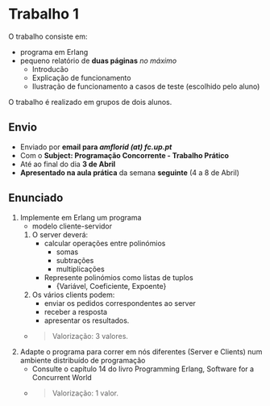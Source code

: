# Trabalho 1

O trabalho consiste em: 
 - programa em Erlang
 - pequeno relatório de **duas páginas** *no máximo*
   - Introducão
   - Explicação de funcionamento
   - Ilustração de funcionamento a casos de teste (escolhido pelo aluno)

O trabalho é realizado em grupos de dois alunos.

## Envio
 - Enviado por **email para _amflorid (at) fc.up.pt_**
 - Com o **Subject: Programação Concorrente - Trabalho Prático**
 - Até ao final do dia **3 de Abril**
 - **Apresentado na aula prática** da semana **seguinte** (4 a 8 de Abril)

## Enunciado
 1. Implemente em Erlang um programa
    - modelo cliente-servidor
    1. O server deverá:
       - calcular operações entre polinómios
         * somas
         * subtrações
         * multiplicações
       - Represente polinómios como listas de tuplos
         * {Variável, Coeficiente, Expoente}
    2. Os vários clients podem:
       - enviar os pedidos correspondentes ao server
       - receber a resposta
       - apresentar os resultados.
    - > Valorização: 3 valores.
 2. Adapte o programa para correr em nós diferentes (Server e Clients) num ambiente distribuído de programação
    - Consulte o capítulo 14 do livro Programming Erlang, Software for a Concurrent World
    - > Valorização: 1 valor.

